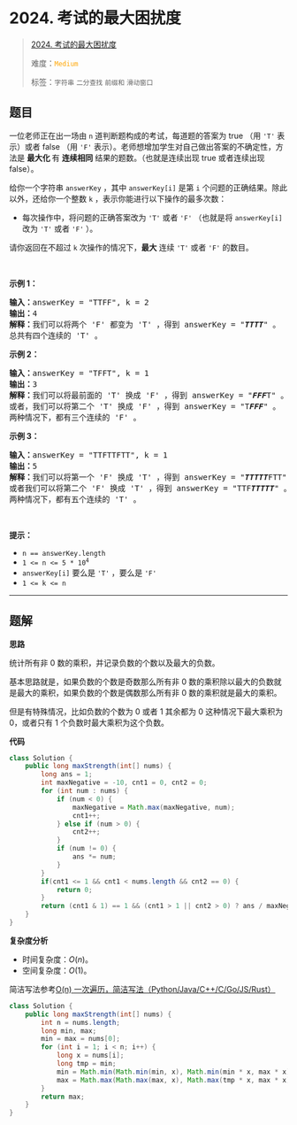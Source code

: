 # 2024. 考试的最大困扰度

> [2024. 考试的最大困扰度](https://leetcode.cn/problems/maximize-the-confusion-of-an-exam/)
>
> 难度：<font color=orange>`Medium`</font>
>
> 标签：`字符串` `二分查找` `前缀和` `滑动窗口`

## 题目

<p>一位老师正在出一场由 <code>n</code>&nbsp;道判断题构成的考试，每道题的答案为 true （用 <code><span style="">'T'</span></code> 表示）或者 false （用 <code>'F'</code>&nbsp;表示）。老师想增加学生对自己做出答案的不确定性，方法是&nbsp;<strong>最大化&nbsp;</strong>有 <strong>连续相同</strong>&nbsp;结果的题数。（也就是连续出现 true 或者连续出现 false）。</p>

<p>给你一个字符串&nbsp;<code>answerKey</code>&nbsp;，其中&nbsp;<code>answerKey[i]</code>&nbsp;是第 <code>i</code>&nbsp;个问题的正确结果。除此以外，还给你一个整数 <code>k</code>&nbsp;，表示你能进行以下操作的最多次数：</p>

<ul>
	<li>每次操作中，将问题的正确答案改为&nbsp;<code>'T'</code> 或者&nbsp;<code>'F'</code>&nbsp;（也就是将 <code>answerKey[i]</code> 改为&nbsp;<code>'T'</code>&nbsp;或者&nbsp;<code>'F'</code>&nbsp;）。</li>
</ul>

<p>请你返回在不超过 <code>k</code>&nbsp;次操作的情况下，<strong>最大</strong>&nbsp;连续 <code>'T'</code>&nbsp;或者 <code>'F'</code>&nbsp;的数目。</p>

<p>&nbsp;</p>

<p><strong>示例 1：</strong></p>

<pre>
<b>输入：</b>answerKey = "TTFF", k = 2
<b>输出：</b>4
<b>解释：</b>我们可以将两个 'F' 都变为 'T' ，得到 answerKey = "<em><strong>TTTT</strong></em>" 。
总共有四个连续的 'T' 。
</pre>

<p><strong>示例 2：</strong></p>

<pre>
<b>输入：</b>answerKey = "TFFT", k = 1
<b>输出：</b>3
<b>解释：</b>我们可以将最前面的 'T' 换成 'F' ，得到 answerKey = "<em><strong>FFF</strong></em>T" 。
或者，我们可以将第二个 'T' 换成 'F' ，得到 answerKey = "T<em><strong>FFF</strong></em>" 。
两种情况下，都有三个连续的 'F' 。
</pre>

<p><strong>示例 3：</strong></p>

<pre>
<b>输入：</b>answerKey = "TTFTTFTT", k = 1
<b>输出：</b>5
<b>解释：</b>我们可以将第一个 'F' 换成 'T' ，得到 answerKey = "<em><strong>TTTTT</strong></em>FTT" 。
或者我们可以将第二个 'F' 换成 'T' ，得到 answerKey = "TTF<em><strong>TTTTT</strong></em>" 。
两种情况下，都有五个连续的 'T' 。
</pre>

<p>&nbsp;</p>

<p><strong>提示：</strong></p>

<ul>
	<li><code>n == answerKey.length</code></li>
	<li><code>1 &lt;= n &lt;= 5 * 10<sup>4</sup></code></li>
	<li><code>answerKey[i]</code>&nbsp;要么是&nbsp;<code>'T'</code> ，要么是&nbsp;<code>'F'</code></li>
	<li><code>1 &lt;= k &lt;= n</code></li>
</ul>


--------------------

## 题解

**思路**

统计所有非 0 数的乘积，并记录负数的个数以及最大的负数。

基本思路就是，如果负数的个数是奇数那么所有非 0 数的乘积除以最大的负数就是最大的乘积，如果负数的个数是偶数那么所有非 0 数的乘积就是最大的乘积。

但是有特殊情况，比如负数的个数为 0 或者 1 其余都为 0 这种情况下最大乘积为 0，或者只有 1 个负数时最大乘积为这个负数。

**代码**

```java
class Solution {
    public long maxStrength(int[] nums) {
        long ans = 1;
        int maxNegative = -10, cnt1 = 0, cnt2 = 0;
        for (int num : nums) {
            if (num < 0) {
                maxNegative = Math.max(maxNegative, num);
                cnt1++;
            } else if (num > 0) {
                cnt2++;
            }
            if (num != 0) {
                ans *= num;
            }
        }
        if(cnt1 <= 1 && cnt1 < nums.length && cnt2 == 0) {
            return 0;
        }
        return (cnt1 & 1) == 1 && (cnt1 > 1 || cnt2 > 0) ? ans / maxNegative : ans;
    }
}
```

**复杂度分析**

- 时间复杂度：$O(n)$。
- 空间复杂度：$O(1)$。

简洁写法参考[O(n) 一次遍历，简洁写法（Python/Java/C++/C/Go/JS/Rust）](https://leetcode.cn/problems/maximum-strength-of-a-group/solutions/2897806/on-yi-ci-bian-li-jian-ji-xie-fa-pythonja-xni2)

```java
class Solution {
    public long maxStrength(int[] nums) {
        int n = nums.length;
        long min, max;
        min = max = nums[0];
        for (int i = 1; i < n; i++) {
            long x = nums[i];
            long tmp = min;
            min = Math.min(Math.min(min, x), Math.min(min * x, max * x));
            max = Math.max(Math.max(max, x), Math.max(tmp * x, max * x));
        }
        return max;
    }
}
```
